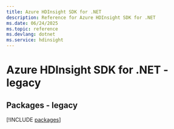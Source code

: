 ```yaml
---
title: Azure HDInsight SDK for .NET
description: Reference for Azure HDInsight SDK for .NET
ms.date: 06/24/2025
ms.topic: reference
ms.devlang: dotnet
ms.service: hdinsight
---
```

# Azure HDInsight SDK for .NET - legacy
## Packages - legacy
[!INCLUDE [packages](hdinsight-index.md)]